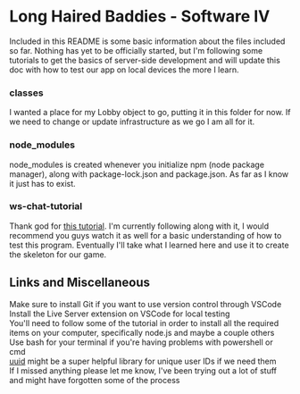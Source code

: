 # Long Haired Baddies - Software IV

Included in this README is some basic information about the files included so far. Nothing has yet to be officially started, but I'm following some tutorials to get the basics of server-side development and will update this doc with how to test our app on local devices the more I learn.

### classes
I wanted a place for my Lobby object to go, putting it in this folder for now. If we need to change or update infrastructure as we go I am all for it.

### node_modules
node_modules is created whenever you initialize npm (node package manager), along with package-lock.json and package.json. As far as I know it just has to exist.

### ws-chat-tutorial
Thank god for [this tutorial](https://www.youtube.com/watch?v=J8xReLuBNPY). I'm currently following along with it, I would recommend you guys watch it as well for a basic understanding of how to test this program. Eventually I'll take what I learned here and use it to create the skeleton for our game.

## Links and Miscellaneous
Make sure to install Git if you want to use version control through VSCode<br>
Install the Live Server extension on VSCode for local testing<br>
You'll need to follow some of the tutorial in order to install all the required items on your computer, specifically node.js and maybe a couple others<br>
Use bash for your terminal if you're having problems with powershell or cmd<br>
[uuid](https://www.npmjs.com/package/uuid#uuidv7options-buffer-offset) might be a super helpful library for unique user IDs if we need them<br>
If I missed anything please let me know, I've been trying out a lot of stuff and might have forgotten some of the process